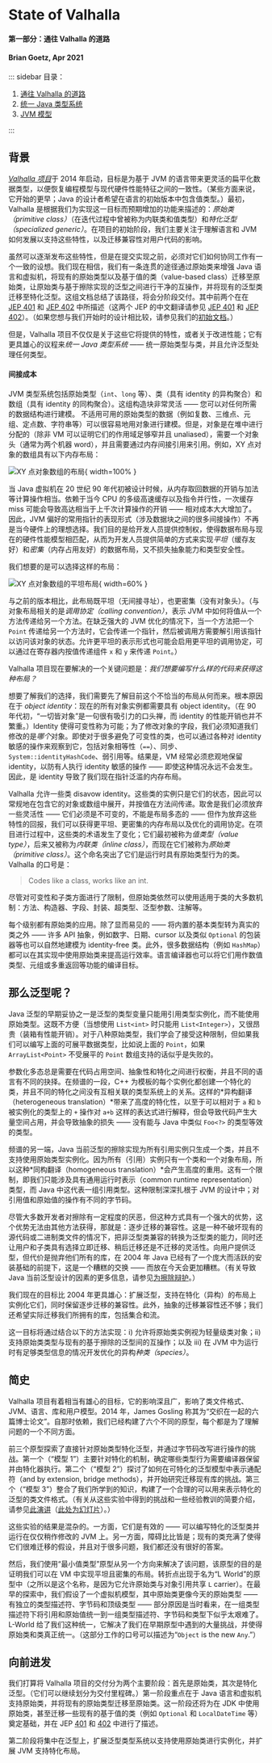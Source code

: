 # State of Valhalla

#### 第一部分：通往 Valhalla 的道路
#### Brian Goetz, Apr 2021

::: sidebar
目录：

1. [通往 Valhalla 的道路](01-background.html)
2. [统一 Java 类型系统](02-object-model.html)
3. [JVM 模型](03-vm-model.html)

:::

## 背景

[_Valhalla 项目_][valhalla]于 2014 年启动，目标是为基于 JVM 的语言带来更灵活的扁平化数据类型，以便恢复编程模型与现代硬件性能特征之间的一致性。（某些方面来说，它开始的更早；Java 的设计者希望在语言的初始版本中包含值类型。）最初，Valhalla 是根据我们为实现这一目标而预期增加的功能来描述的：*原始类（primitive class）*（在迭代过程中曾被称为内联类和值类型）和*特化泛型（specialized generic）*。在项目的初始阶段，我们主要关注于理解语言和 JVM 如何发展以支持这些特性，以及迁移兼容性对用户代码的影响。

虽然可以逐渐发布这些特性，但是在提交实现之前，必须对它们如何协同工作有一个一致的设想。我们现在相信，我们有一条连贯的途径通过原始类来增强 Java 语言和虚拟机，将现有的原始类型以及基于值的类（value-based class）迁移至原始类，让原始类与基于擦除实现的泛型之间进行干净的互操作，并将现有的泛型类迁移至特化泛型。这组文档总结了该路径，将会分阶段交付。其中前两个在在 [JEP 401][jep401] 和 [JEP 402][jep402] 中所描述（这两个 JEP 的中文翻译请参见 [JEP 401][jep401-zh] 和 [JEP 402][jep402-zh]）。（如果您想与我们开始时的设计相比较，请参见我们的[初始文档][values0]。）

但是，Valhalla 项目不仅仅是关于这些它将提供的特性，或者关于改进性能；它有更具雄心的议程来*统一 Java 类型系统* —— 统一原始类型与类，并且允许泛型处理任何类型。

#### 间接成本

JVM 类型系统包括原始类型（`int`、`long` 等）、类（具有 identity 的异构聚合）和数组（具有 identity 的同构聚合）。这组构造块非常灵活 —— 您可以对任何所需的数据结构进行建模。
不适用可用的原始类型的数据（例如复数、三维点、元组、定点数、字符串等）可以很容易地用对象进行建模。但是，对象是在堆中进行分配的（除非 VM 可以证明它们的作用域足够窄并且 unaliased），需要一个对象头（通常为两个机器 word），并且需要通过内存间接引用来引用。例如，XY 点对象的数组具有以下内存布局：

![XY 点对象数组的布局](xy-points.png){ width=100% }

当 Java 虚拟机在 20 世纪 90 年代初被设计时候，从内存取回数据的开销与加法等计算操作相当。依赖于当今 CPU 的多级高速缓存以及指令并行性，一次缓存 miss 可能会导致高达相当于上千次计算操作的开销 —— 相对成本大大增加了。因此，JVM 偏好的常用指针的表现形式（涉及数据块之间的很多间接操作）不再是当今硬件上的理想选择。我们目的是给开发人员提供控制权，使得数据布局与现在的硬件性能模型相匹配，从而为开发人员提供简单的方式来实现*平坦*（缓存友好）和*密集*（内存占用友好）的数据布局，又不损失抽象能力和类型安全性。

我们想要的是可以选择这样的布局：

![XY 点对象数组的平坦布局](flattened-points.png){ width=60% }

与之前的版本相比，此布局既平坦（无间接寻址），也更密集（没有对象头）。（与对象布局相关的是*调用协定（calling convention）*，表示 JVM 中如何将值从一个方法传递给另一个方法。在缺乏强大的 JVM 优化的情况下，当一个方法把一个 `Point` 传递给另一个方法时，它会传递一个指针，然后被调用方需要解引用该指针以访问该对象的状态。允许更平坦的表示形式也可能会启用更平坦的调用协定，可以通过在寄存器内按值传递组件 `x` 和 `y` 来传递 `Point`。）

Valhalla 项目现在要解决的一个关键问题是：*我们想要编写什么样的代码来获得这种布局？*

想要了解我们的选择，我们需要先了解目前这个不恰当的布局从何而来。根本原因在于 *object identity*：现在的所有对象实例都需要具有 object identity。（在 90 年代初，“一切皆对象”是一句很有吸引力的口头禅，而 identity 的性能开销也并不繁重。）Identity 使得可变性称为可能；为了修改对象的字段，我们必须知道我们修改的是*哪个*对象。即使对于很多避免了可变性的类，也可以通过各种对 identity 敏感的操作来观察到它，包括对象相等性（`==`）、同步、`System::identityHashCode`、弱引用等。结果是，VM 经常必须悲观地保留 identity，以防有人执行 identity 敏感的操作 —— 即使这种情况永远不会发生。因此，是 identity 导致了我们现在指针泛滥的内存布局。

Valhalla 允许一些类 disavow identity。这些类的实例只是它们的状态，因此可以常规地在包含它的对象或数组中展开，并按值在方法间传递。取舍是我们必须放弃一些灵活性 —— 它们必须是不可变的，不能是布局多态的 —— 但作为放弃这些特性的回报，我们可以获得更平坦、更密集的内存布局以及优化的调用协定。在项目进行过程中，这些类的术语发生了变化；它们最初被称为*值类型（value type）*，后来又被称为*内联类（inline class）*，而现在它们被称为*原始类（primitive class）*。这个命名突出了它们是运行时具有原始类型行为的类。Valhalla 的口号是：

> Codes like a class, works like an int.

尽管对可变性和子类方面进行了限制，但原始类依然可以使用适用于类的大多数机制：方法、构造器、字段、封装、超类型、泛型参数、注解等。

每个级别都有原始类的应用。除了显而易见的 —— 将内置的基本类型转为真实的类之外 —— 许多 API 抽象，例如数字、日期、cursor 以及类似 `Optional` 的包装器等也可以自然地建模为 identity-free 类。此外，很多数据结构（例如 `HashMap`）都可以在其实现中使用原始类来提高运行效率。语言编译器也可以将它们用作数值类型、元组或多重返回等功能的编译目标。

## 那么泛型呢？

Java 泛型的早期妥协之一是泛型的类型变量只能用引用类型实例化，而不能使用原始类型。这既不方便（当想使用 `List<int>` 时只能用 `List<Integer>`），又很昂贵（装箱有性能开销）。对于八种原始类型，我们学会了接受这种限制，但如果我们可以编写上面的可展平数据类型，比如说上面的 `Point`，如果 `ArrayList<Point>` 不受展平的 `Point` 数组支持的话似乎是失败的。

参数化多态总是需要在代码占用空间、抽象性和特化之间进行权衡，并且不同的语言有不同的抉择。在频谱的一段，C++ 为模板的每个实例化都创建一个特化的类，并且不同的特化之间没有互相关联的类型系统上的关系。这样的*异构翻译（heterogeneous translation）*带来了高度的特化性，以至于可以相对于 `a` 和 `b` 被实例化的类型上的 `+` 操作对 `a+b` 这样的表达式进行解释，但会导致代码产生大量空间占用，并会导致抽象的损失 —— 没有能与 Java 中类似 `Foo<?>` 的类型等效的类型。

频谱的另一端，Java 当前泛型的擦除实现为所有引用实例只生成一个类，并且不支持使用原始类型实例化。因为所有（引用）实例只有一个类和一个对象布局，所以这种*同构翻译（homogeneous translation）*会产生高度的重用。这有一个限制，即我们只能涉及具有通用运行时表示（common runtime representation）类型，而 Java 中这代表一组引用类型。这种限制深深扎根于 JVM 的设计中；对引用值和原始值的操作有不同的字节码。

尽管大多数开发者对擦除有一定程度的厌恶，但这种方式具有一个强大的优势，这个优势无法由其他方法获得，那就是：逐步迁移的兼容性。这是一种不破坏现有的源代码或二进制类文件的情况下，把非泛型类兼容的转换为泛型类的能力，同时还让用户和子类具有选择立即迁移、稍后迁移还是不迁移的灵活性。向用户提供泛型，但代价是抛弃他们所有的库，在 2004 年 Java 已经有了一个庞大而活跃的安装基础的前提下，这是一个糟糕的交换 —— 而放在今天会更加糟糕。（有关导致 Java 当前泛型设计的因素的更多信息，请参见[为擦除辩护](erasure)。）

我们现在的目标比 2004 年更具雄心：扩展泛型，支持在特化（异构）的布局上实例化它们，同时保留逐步迁移的兼容性。此外，抽象的迁移兼容性还不够；我们还希望实际迁移我们所拥有的库，包括集合和流。


这一目标将通过结合以下的方法实现：i) 允许将原始类实例视为轻量级类对象；ii) 支持原始类类型与现有的基于擦除的泛型间的互操作；以及 iii) 在 JVM 中为运行时有足够类型信息的情况开发优化的异构*种类（species）*。

## 简史

Valhalla 项目有着相当有雄心的目标，它的影响深且广，影响了类文件格式、JVM、语言、库和用户模型。2014 年，James Gosling 称其为“交织在一起的六篇博士论文”。自那时依赖，我们已经构建了六个不同的原型，每个都是为了理解问题的一个不同方面。

前三个原型探索了直接针对原始类型特化泛型，并通过字节码改写进行操作的挑战。第一个（“模型 1”）主要针对特化的机制，确定哪些类型行为需要编译器保留并由特化器执行。第二个（“模型 2”）探讨了如何在可特化的泛型模型中表示通配符（and by extension, bridge methods），并开始研究迁移现有库的挑战。第三个（“模型 3”）整合了我们所学到的知识，构建了一个合理的可以用来表示特化的泛型的类文件格式。（有关从这些实验中得到的挑战和一些经验教训的简要介绍，请参见[此演讲][adventures]（[此处为幻灯片][adventures-slides]）。）


这些实验的结果是混杂的。一方面，它们是有效的 —— 可以编写特化的泛型类并运行在仅仅稍作修改的 JVM 上。另一方面，障碍比比皆是；现有的类充满了使得它们很难迁移的假设，并且对于很多问题，我们都还没有很好的答案。

然后，我们使用“最小值类型”原型从另一个方向来解决了该问题，该原型的目的是证明我们可以在 VM 中实现平坦且密集的布局。转折点出现于名为“L World”的原型中（之所以是这个名称，是因为它允许原始类与对象引用共享 `L` carrier）。在最早的探索中，我们假设了一个虚拟机模型，其中原始类更像今天的原始类型 —— 有独立的类型描述符、字节码和顶级类型 —— 部分原因是当时看来，在一组类型描述符下将引用和原始值统一到一组类型描述符、字节码和类型下似乎太艰难了。L-World 给了我们这种统一，它解决了我们在早期原型中遇到的大量挑战，并使得原始类和类真正统一。（这部分工作的口号可以描述为“`Object` is the new `Any`.”）

## 向前进发

我们打算将 Valhalla 项目的交付分为两个主要阶段：首先是原始类，其次是特化泛型。（它们可以继续划分为交付里程碑。）第一阶段重点在于 Java 语言和虚拟机支持原始类，并将现有的原始类型迁移至原始类。这一阶段还将为在 JDK 中使用原始类，甚至迁移一些现有的基于值的类（例如 `Optional` 和 `LocalDateTime` 等）奠定基础，并在 JEP [401](jep401) 和 [402](jep402) 中进行了描述。

第二阶段将集中在泛型上，扩展泛型类型系统以支持使用原始类进行实例化，并扩展 JVM 支持特化布局。

[valhalla]: http://openjdk.java.net/projects/valhalla
[values0]: http://cr.openjdk.java.net/~jrose/values/values-0.html
[adventures]: https://www.youtube.com/watch?v=TkpcuL1t1lY
[adventures-slides]: http://cr.openjdk.java.net/~briangoetz/valhalla/Adventures%20in%20Parametric%20Polymorphism.pdf
[model3]: http://cr.openjdk.java.net/~briangoetz/valhalla/eg-attachments/model3-01.html
[jep401]: https://openjdk.java.net/jeps/401
[jep402]: https://openjdk.java.net/jeps/402
[jep401-zh]: https://glavo.site/translate/2021/03/06/primitive-objects/
[jep402-zh]: https://glavo.site/translate/2021/03/06/unify-the-basic-primitives-with-objects/
[erasure]: ../in-defense-of-erasure.md
